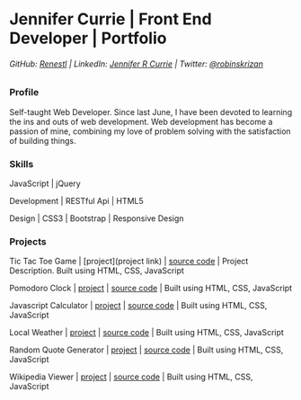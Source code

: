 # Jennifer Currie | Front End Developer | Portfolio

###### GitHub: [Renestl](https://github.com/Renestl) | LinkedIn: [Jennifer R Currie](https://www.linkedin.com/in/jennifer-currie-mba-rhia-5a89755) | Twitter: [@robinskrizan](https://twitter.com/RobinSKrizan)

### Profile

Self-taught Web Developer. Since last June, I have been devoted to learning the ins and outs of web development. Web development has become a passion of mine, combining my love of problem solving with the satisfaction of building things.

### Skills

JavaScript | jQuery

Development | RESTful Api | HTML5

Design | CSS3 | Bootstrap | Responsive Design

### Projects

Tic Tac Toe Game | [project](project link) | [source code](https://github.com/Renestl/Tic-Tac-Toe-Game) | Project Description. Built using HTML, CSS, JavaScript

Pomodoro Clock | [project](http://codepen.io/renestl/full/rLapXw/) | [source code](https://github.com/Renestl/fcc-projects/tree/master/pomodoro-clock) | Built using HTML, CSS, JavaScript

Javascript Calculator | [project](http://codepen.io/renestl/full/mVaZOo/) | [source code](https://github.com/Renestl/fcc-projects/tree/master/javascript-calculator) | Built using HTML, CSS, JavaScript

Local Weather | [project](http://codepen.io/renestl/full/MKdxMw/) | [source code](https://github.com/Renestl/fcc-projects/tree/master/local-weather) | Built using HTML, CSS, JavaScript

Random Quote Generator | [project](http://codepen.io/renestl/full/OyjYMQ/) | [source code](https://github.com/Renestl/fcc-projects/tree/master/random-quote-generator) | Built using HTML, CSS, JavaScript

Wikipedia Viewer | [project](http://codepen.io/renestl/full/PNYNGv/) | [source code](https://github.com/Renestl/fcc-projects/tree/master/wikipedia-viewer) | Built using HTML, CSS, JavaScript
